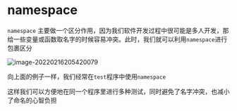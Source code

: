 # namespace

`namespace` 主要做一个区分作用，因为我们软件开发过程中很可能是多人开发，那给一些变量或函数取名字的时候容易冲突。此时，我们就可以利用`namespace`进行包裹区分

![image-20220216205420079](https://s2.loli.net/2022/02/16/4PL6nyxfZsSuXFW.png)

向上面的例子一样，我们经常在`test`程序中使用`namespace`

这样我们可以方便地在同一个程序里进行多种测试，同时避免了名字冲突，也减小了命名的心智负担

